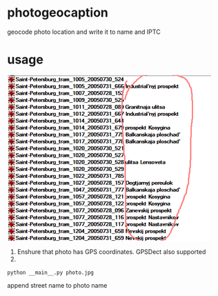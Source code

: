 # photogeocaption
geocode photo location and write it to name and IPTC

# usage

![alt text](https://github.com/trolleway/photogeocaption/blob/master/showcase.png?raw=true)

1. Enshure that photo has GPS coordinates. GPSDect also supported
2. 

```
python __main__.py photo.jpg
```
append street name to photo name

